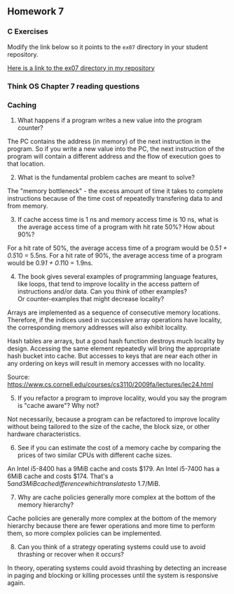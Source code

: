 ## Homework 7

### C Exercises

Modify the link below so it points to the `ex07` directory in your
student repository.

[Here is a link to the ex07 directory in my repository](https://github.com/umadesai/ExercisesInC/tree/master/exercises/ex07)

### Think OS Chapter 7 reading questions

### Caching

1) What happens if a program writes a new value into the program counter?

The PC contains the address (in memory) of the next instruction in the program. So if you write a new value into the PC, the next instruction of the program will contain a different address and the flow of execution goes to that location.

2) What is the fundamental problem caches are meant to solve?

The "memory bottleneck" - the excess amount of time it takes to complete instructions because of the time cost of repeatedly transfering data to and from memory.

3) If cache access time is 1 ns and memory access time is 10 ns, what is the average
access time of a program with hit rate 50%?  How about 90%?

For a hit rate of 50%, the average access time of a program would be 0.5*1 + 0.5*10 = 5.5ns.
For a hit rate of 90%, the average access time of a program would be 0.9*1 + 0.1*10 = 1.9ns.

4) The book gives several examples of programming language features, like loops, that tend 
to improve locality in the access pattern of instructions and/or data.  Can you think of other examples?  
Or counter-examples that might decrease locality?

Arrays are implemented as a sequence of consecutive memory locations. Therefore, if the indices used in successive array operations have locality, the corresponding memory addresses will also exhibit locality. 

Hash tables are arrays, but a good hash function destroys much locality by design. Accessing the same element repeatedly will bring the appropriate hash bucket into cache. But accesses to keys that are near each other in any ordering on keys will result in memory accesses with no locality.

Source: https://www.cs.cornell.edu/courses/cs3110/2009fa/lectures/lec24.html

5)  If you refactor a program to improve locality, would you say the program is "cache aware"?  Why not?

Not necessarily, because a program can be refactored to improve locality without being tailored to the size of the cache, the block size, or other hardware characteristics.

6) See if you can estimate the cost of a memory cache by comparing the prices of two similar CPUs with 
different cache sizes.

An Intel i5-8400 has a 9MiB cache and costs $179. An Intel i5-7400 has a 6MiB cache and costs $174. That's a $5 and 3MiB cache difference which translates to ~$1.7/MiB.

7) Why are cache policies generally more complex at the bottom of the memory hierarchy?

Cache policies are generally more complex at the bottom of the memory hierarchy because there are fewer operations and more time to perform them, so more complex policies can be implemented. 

8) Can you think of a strategy operating systems could use to avoid thrashing or recover when it occurs?

In theory, operating systems could avoid thrashing by detecting an increase in paging and blocking or killing processes until the system is responsive again.


